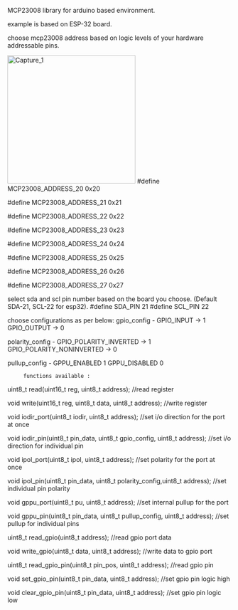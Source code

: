 MCP23008 library for arduino based environment.

example is based on ESP-32 board.

choose mcp23008 address based on logic levels of your hardware addressable pins.


<img width="288" alt="Capture_1" src="https://user-images.githubusercontent.com/101040017/157226627-4e5a319b-acb2-408d-a0d8-2d7488a84df4.PNG">
#define MCP23008_ADDRESS_20   0x20


#define MCP23008_ADDRESS_21   0x21

#define MCP23008_ADDRESS_22   0x22

#define MCP23008_ADDRESS_23   0x23

#define MCP23008_ADDRESS_24   0x24

#define MCP23008_ADDRESS_25   0x25

#define MCP23008_ADDRESS_26   0x26

#define MCP23008_ADDRESS_27   0x27


select sda and scl pin number based on the board you choose. (Default SDA-21, SCL-22 for esp32).
#define SDA_PIN 21
#define SCL_PIN 22


choose configurations as per below:
gpio_config -  GPIO_INPUT  ->  1
               GPIO_OUTPUT ->  0

polarity_config - GPIO_POLARITY_INVERTED    ->    1
                  GPIO_POLARITY_NONINVERTED ->    0

pullup_config - GPPU_ENABLED  1 
                GPPU_DISABLED 0 


         functions available :

uint8_t read(uint16_t reg, uint8_t address);            //read register
 
void write(uint16_t reg, uint8_t data, uint8_t address); //write register

void iodir_port(uint8_t iodir, uint8_t address);         //set i/o direction for the port at once
 
void iodir_pin(uint8_t pin_data, uint8_t gpio_config, uint8_t address);      //set i/o direction for individual pin

void ipol_port(uint8_t ipol, uint8_t address);           //set polarity for the port at once

void ipol_pin(uint8_t pin_data, uint8_t polarity_config,uint8_t address);    //set individual pin polarity

void gppu_port(uint8_t pu, uint8_t address);             //set internal pullup for the port 

void gppu_pin(uint8_t pin_data, uint8_t pullup_config, uint8_t address);     //set pullup for individual pins

uint8_t  read_gpio(uint8_t address);                    //read gpio port data

void write_gpio(uint8_t data, uint8_t address);         //write data to gpio port
        
uint8_t read_gpio_pin(uint8_t pin_pos, uint8_t address);     //read gpio pin 
        
void set_gpio_pin(uint8_t pin_data, uint8_t address);        //set gpio pin logic high
        
void clear_gpio_pin(uint8_t pin_data, uint8_t address);      //set gpio pin logic low

